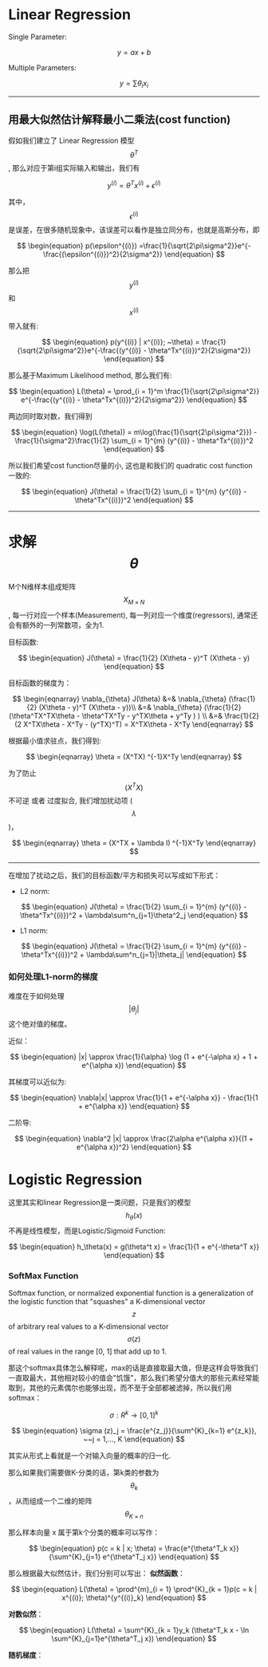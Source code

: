 # Linear Regression

Single Parameter:


$$
\begin{equation}
y  = ax +b
\end{equation}
$$


Multiple Parameters:


$$
\begin{equation}
y  = \sum \theta_i x_i 
\end{equation}
$$


---

## 用最大似然估计解释最小二乘法\(cost function\)

假如我们建立了 Linear Regression 模型 $$\theta^T$$, 那么对应于第i组实际输入和输出，我们有


$$
\begin{equation}
y^{(i)}  = \theta^T x^{(i)} + \epsilon^{(i)} 
\end{equation}
$$


其中， $$\epsilon^{(i)} $$ 是误差，在很多随机现象中，该误差可以看作是独立同分布，也就是高斯分布，即


$$
\begin{equation}
p(\epsilon^{(i)}) =\frac{1}{\sqrt{2\pi\sigma^2}}e^{-\frac{(\epsilon^{(i)})^2}{2\sigma^2}}
\end{equation}
$$


那么把$$y^{(i)}$$ 和 $$x^{(i)}$$带入就有:


$$
\begin{equation}
p(y^{(i)} | x^{(i)}; ~\theta) = \frac{1}{\sqrt{2\pi\sigma^2}}e^{-\frac{(y^{(i)} - \theta^Tx^{(i)})^2}{2\sigma^2}}
\end{equation}
$$


那么基于Maximum Likelihood method, 那么我们有:


$$
\begin{equation}
L(\theta) = \prod_{i = 1}^m \frac{1}{\sqrt{2\pi\sigma^2}} e^{-\frac{(y^{(i)} - \theta^Tx^{(i)})^2}{2\sigma^2}}
\end{equation}
$$


两边同时取对数，我们得到


$$
\begin{equation}
\log(L(\theta)) = m\log(\frac{1}{\sqrt{2\pi\sigma^2}}) - \frac{1}{\sigma^2}\frac{1}{2} \sum_{i = 1}^{m} (y^{(i)} - \theta^Tx^{(i)})^2
\end{equation}
$$


所以我们希望cost function尽量的小, 这也是和我们的 quadratic cost function 一致的:


$$
\begin{equation}
J(\theta) = \frac{1}{2} \sum_{i = 1}^{m} (y^{(i)} - \theta^Tx^{(i)})^2
\end{equation}
$$


---

# 求解 $$\theta$$

M个N维样本组成矩阵 $$X_{M\times N}$$, 每一行对应一个样本\(Measurement\), 每一列对应一个维度\(regressors\), 通常还会有额外的一列常数项，全为1.

目标函数:


$$
\begin{equation}
J(\theta) = \frac{1}{2} (X\theta - y)^T (X\theta - y)
\end{equation}
$$


目标函数的梯度为：


$$
\begin{eqnarray}
\nabla_{\theta} J(\theta) &=& \nabla_{\theta}  (\frac{1}{2} (X\theta - y)^T (X\theta - y))\\
            &=& \nabla_{\theta} (\frac{1}{2} (\theta^TX^TX\theta - \theta^TX^Ty - y^TX\theta + y^Ty )  )        \\
            &=& \frac{1}{2}(2 X^TX\theta - X^Ty - (y^TX)^T) = X^TX\theta - X^Ty            
\end{eqnarray}
$$


根据最小值求驻点，我们得到:


$$
\begin{eqnarray}
\theta = (X^TX) ^{-1}X^Ty         
\end{eqnarray}
$$


为了防止$$(X^TX)$$不可逆 或者 过度拟合, 我们增加扰动项 \($$\lambda$$\)，


$$
\begin{eqnarray}
\theta = (X^TX + \lambda I) ^{-1}X^Ty         
\end{eqnarray}
$$


---

在增加了扰动之后，我们的目标函数/平方和损失可以写成如下形式：

* L2 norm: 


$$
\begin{equation}
J(\theta) = \frac{1}{2} \sum_{i = 1}^{m} (y^{(i)} - \theta^Tx^{(i)})^2 + \lambda\sum^n_{j=1}\theta^2_j
\end{equation}
$$


* L1 norm:


$$
\begin{equation}
J(\theta) = \frac{1}{2} \sum_{i = 1}^{m} (y^{(i)} - \theta^Tx^{(i)})^2 + \lambda\sum^n_{j=1}|\theta_j|
\end{equation}
$$


### 如何处理L1-norm的梯度

难度在于如何处理$$|\theta_j|$$这个绝对值的梯度。

近似：


$$
\begin{equation}
|x| \approx \frac{1}{\alpha} \log (1 + e^{-\alpha x} + 1 + e^{\alpha x})
\end{equation}
$$


其梯度可以近似为:


$$
\begin{equation}
\nabla|x| \approx \frac{1}{1 + e^{-\alpha x}} - \frac{1}{1 + e^{\alpha x}}
\end{equation}
$$


二阶导:


$$
\begin{equation}
\nabla^2 |x| \approx \frac{2\alpha e^{\alpha x}}{(1 + e^{\alpha x})^2}
\end{equation}
$$


# Logistic Regression

这里其实和linear Regression是一类问题，只是我们的模型 $$h_\theta(x)$$ 不再是线性模型，而是Logistic/Sigmoid Function:


$$
\begin{equation}
h_\theta(x) = g(\theta^t x) = \frac{1}{1 + e^{-\theta^T x}}
\end{equation}
$$


### SoftMax Function

Softmax function, or normalized exponential function is a generalization of the logistic function that "squashes" a K-dimensional vector $$z$$ of arbitrary real values to a K-dimensional vector $$\sigma(z)$$ of real values in the range \[0, 1\] that add up to 1.

那这个softmax具体怎么解释呢，max的话是直接取最大值，但是这样会导致我们一直取最大，其他相对较小的值会"饥饿"，那么我们希望分值大的那些元素经常能取到，其他的元素偶尔也能够出现，而不至于全部都被滤掉，所以我们用softmax：

$$
\begin{equation}
\sigma : R^k \rightarrow [0, 1]^k
\end{equation}
$$

$$
\begin{equation}
\sigma (z)_j = \frac{e^{z_j}}{\sum^{K}_{k=1} e^{z_k}}, ~~j = 1,..., K
\end{equation}
$$

其实从形式上看就是一个对输入向量的概率的归一化. 

那么如果我们需要做K-分类的话，第k类的参数为$$\theta_k$$，从而组成一个二维的矩阵 $$\theta_{K\times n}$$

那么样本向量 x 属于第k个分类的概率可以写作：

$$
\begin{equation}
p(c = k | x; \theta) = \frac{e^{\theta^T_k x}}{\sum^{K}_{j=1} e^{\theta^T_j x}}
\end{equation}
$$

那么根据最大似然估计，我们分别可以写出：
**似然函数**：

$$
\begin{equation}
L(\theta) = \prod^{m}_{i = 1} \prod^{K}_{k = 1}p(c = k | x^{(i)}; \theta)^{y^{(i)}_k}
\end{equation}
$$



**对数似然**：

$$
\begin{equation}
L(\theta) = \sum^{K}_{k = 1}y_k (\theta^T_k x - \ln \sum^{K}_{j=1}e^{\theta^T_j x}) 
\end{equation}
$$

**随机梯度**：







